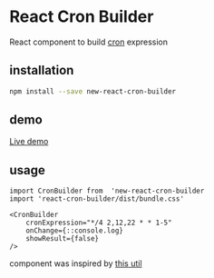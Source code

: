 # React Cron Builder
React component to build [cron](https://ru.wikipedia.org/wiki/Cron) expression

## installation
```` bash
npm install --save new-react-cron-builder
````
## demo
[Live demo](https://anilvpatel21.github.io/react-cron-builder/)

## usage
```` ecmascript 6
import CronBuilder from  'new-react-cron-builder
import 'react-cron-builder/dist/bundle.css'

<CronBuilder
    cronExpression="*/4 2,12,22 * * 1-5"
    onChange={::console.log}
    showResult={false}
/>
````

component was inspired by [this util](https://github.com/one-more/react-cron-builder)